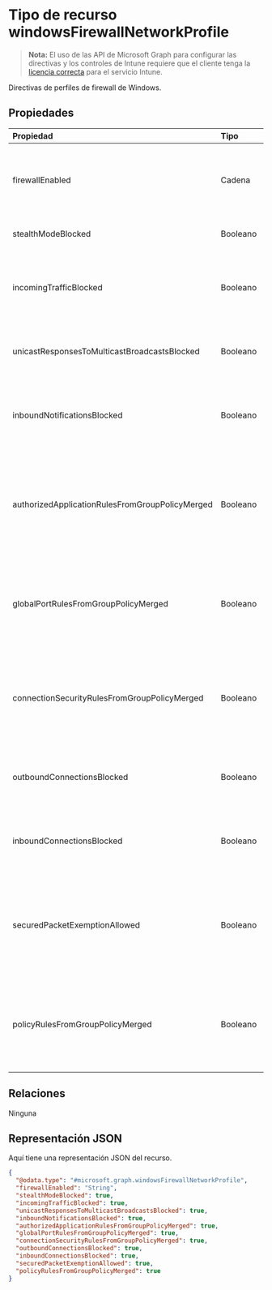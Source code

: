 # <a name="windowsfirewallnetworkprofile-resource-type"></a>Tipo de recurso windowsFirewallNetworkProfile

> **Nota:** El uso de las API de Microsoft Graph para configurar las directivas y los controles de Intune requiere que el cliente tenga la [licencia correcta](https://go.microsoft.com/fwlink/?linkid=839381) para el servicio Intune.

Directivas de perfiles de firewall de Windows.
## <a name="properties"></a>Propiedades
|Propiedad|Tipo|Descripción|
|:---|:---|:---|
|firewallEnabled|Cadena|Activa el firewall y el cumplimiento de seguridad avanzada. Los valores posibles son: `notConfigured`, `blocked` y `allowed`.|
|stealthModeBlocked|Booleano|Evita que el servidor funcione en modo silencioso|
|incomingTrafficBlocked|Booleano|Configura el firewall para bloquear todo el tráfico entrante independientemente de otras opciones de configuración de directiva|
|unicastResponsesToMulticastBroadcastsBlocked|Booleano|Configura el firewall para bloquear las respuestas de unidifusión al tráfico de multidifusión.|
|inboundNotificationsBlocked|Booleano|Impide que el firewall muestre notificaciones cuando se impide que una aplicación escuche en un puerto|
|authorizedApplicationRulesFromGroupPolicyMerged|Booleano|Configura el firewall para combinar reglas de aplicaciones autorizadas de directiva de grupo con las de almacén local en lugar de omitir las reglas del almacén local|
|globalPortRulesFromGroupPolicyMerged|Booleano|Configura el firewall para combinar reglas de puerto global de directiva de grupo con las de almacén local en lugar de omitir las reglas del almacén local|
|connectionSecurityRulesFromGroupPolicyMerged|Booleano|Configura el firewall para combinar reglas de seguridad de la conexión de directiva de grupo con las de almacén local en lugar de omitir las reglas del almacén local|
|outboundConnectionsBlocked|Booleano|Configura el firewall para que bloquee todas las conexiones salientes de forma predeterminada|
|inboundConnectionsBlocked|Booleano|Configura el firewall para que bloquee todas las conexiones entrantes de forma predeterminada|
|securedPacketExemptionAllowed|Booleano|Configura el firewall para permitir que el equipo host responda al tráfico de red no solicitado si ese tráfico se protege con IPSec, incluso cuando stealthModeBlocked se establece en true|
|policyRulesFromGroupPolicyMerged|Booleano|Configura el firewall para combinar directivas de regla de firewall de directiva de grupo con las de almacén local en lugar de omitir las reglas del almacén local|

## <a name="relationships"></a>Relaciones
Ninguna
## <a name="json-representation"></a>Representación JSON
Aquí tiene una representación JSON del recurso.
<!-- {
  "blockType": "resource",
  "keyProperty": "id",
  "@odata.type": "microsoft.graph.windowsFirewallNetworkProfile"
}
-->
``` json
{
  "@odata.type": "#microsoft.graph.windowsFirewallNetworkProfile",
  "firewallEnabled": "String",
  "stealthModeBlocked": true,
  "incomingTrafficBlocked": true,
  "unicastResponsesToMulticastBroadcastsBlocked": true,
  "inboundNotificationsBlocked": true,
  "authorizedApplicationRulesFromGroupPolicyMerged": true,
  "globalPortRulesFromGroupPolicyMerged": true,
  "connectionSecurityRulesFromGroupPolicyMerged": true,
  "outboundConnectionsBlocked": true,
  "inboundConnectionsBlocked": true,
  "securedPacketExemptionAllowed": true,
  "policyRulesFromGroupPolicyMerged": true
}
```



